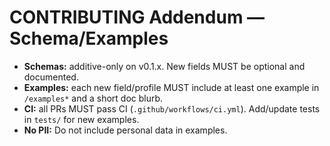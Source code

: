 # CONTRIBUTING Addendum — Schema/Examples

- **Schemas:** additive-only on v0.1.x. New fields MUST be optional and documented.
- **Examples:** each new field/profile MUST include at least one example in `/examples*` and a short doc blurb.
- **CI:** all PRs MUST pass CI (`.github/workflows/ci.yml`). Add/update tests in `tests/` for new examples.
- **No PII:** Do not include personal data in examples.
